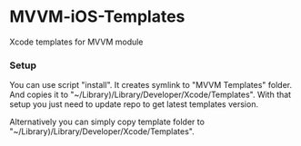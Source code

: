 # MVVM-iOS-Templates
 Xcode templates for MVVM module

### Setup

You can use script "install". It creates symlink to "MVVM Templates" folder. And copies it to "~/Library)/Library/Developer/Xcode/Templates". With that setup you just need to update repo to get latest templates version.

Alternatively you can simply copy template folder to "~/Library)/Library/Developer/Xcode/Templates".

